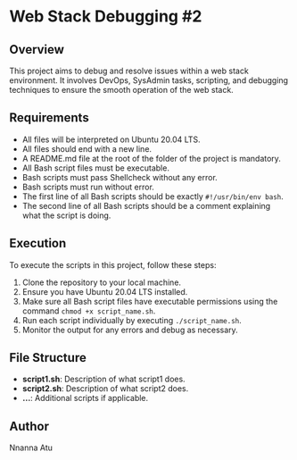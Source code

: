 # Web Stack Debugging #2

## Overview
This project aims to debug and resolve issues within a web stack environment. It involves DevOps, SysAdmin tasks, scripting, and debugging techniques to ensure the smooth operation of the web stack.

## Requirements
- All files will be interpreted on Ubuntu 20.04 LTS.
- All files should end with a new line.
- A README.md file at the root of the folder of the project is mandatory.
- All Bash script files must be executable.
- Bash scripts must pass Shellcheck without any error.
- Bash scripts must run without error.
- The first line of all Bash scripts should be exactly `#!/usr/bin/env bash`.
- The second line of all Bash scripts should be a comment explaining what the script is doing.

## Execution
To execute the scripts in this project, follow these steps:
1. Clone the repository to your local machine.
2. Ensure you have Ubuntu 20.04 LTS installed.
3. Make sure all Bash script files have executable permissions using the command `chmod +x script_name.sh`.
4. Run each script individually by executing `./script_name.sh`.
5. Monitor the output for any errors and debug as necessary.

## File Structure
- **script1.sh**: Description of what script1 does.
- **script2.sh**: Description of what script2 does.
- **...**: Additional scripts if applicable.

## Author
Nnanna Atu

